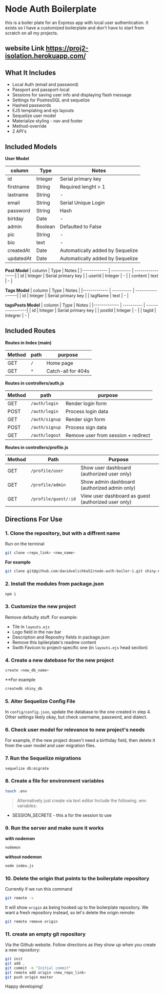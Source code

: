 # Node Auth Boilerplate

this is a boiler plate for an Express app with local user authentication. It exists so I have a customized boilerplate and don't have to start from scratch on all my projects.

## website Link https://proj2-isolation.herokuapp.com/


## What It Includes

* Local Auth (email and password)
* Passport and passport-local
* Sessions for saving user info and displaying flash message
* Settings for PostresSQL and sequelize
* Hashed passwords
* EJS templating and ejs layouts
* Sequelize user model
* Materialize styling - nav and footer
* Method-override
* 2 API's



## Included Models
**User Model**

| column | Type | Notes |
| ----------- | ---------- | --------------------|
| id | Integer | Serial primary key |
| firstname | String | Required lenght > 1 |
| lastname | String | - |
| email | String | Serial Unique Login |
| password | String | Hash |
| birtday | Date | - |
| admin | Boolean | Defaulted to False |
| pic | String | - |
| bio | text | - |
| createdAt | Date | Automatically added by Sequelize |
| updatedAt | Date | Automatically added by Sequelize |


**Post Model**
| column | Type | Notes |
|------------- | ---------- | -----------------|
| id | Integer | Serial primary key |
| userId | Integer | - |
| content | text | - |

**Tags Model**
| column | Type | Notes |
|------------- | ---------- | -----------------|
| id | Integer | Serial primary key |
| tagName | text | - |

**tagsPosts Model**
| column | Type | Notes |
|------------- | ---------- | -----------------|
| id | Integer | Serial primary key |
| postId | Integer | - |
| tagId | Integrer | - |

## Included Routes

**Routes in Index (main)**

| Method | path | purpose |
| ----| ------------------------- | --------------- |
| GET | `/` | Home page |
| GET | `*` | Catch-all for 404s |

**Routes in controllers/auth.js**

| Method | path | purpose |
| ----| ------------------------- | --------------- |
| GET | `/auth/login` | Render login form |
| POST | `/auth/login` | Process login data |
| GET | `/auth/signup` | Render sign form |
| POST | `/auth/signup` | Process sign data |
| GET | `/auth/logout` | Remove user from session + redirect |

**Routes in controllers/profile.js**

| Method | Path | Purpose |
| ------ | ---------------------- | ---------------------------- |
| GET | `/profile/user` | Show user dashboard (authorized user only) |
| GET | `/profile/admin` | Show admin dashboard (authorized admin only) |
| GET | `/profile/guest/:id` | View user dashboard as guest (authorized user only) |

## Directions For Use

### 1. Clone the repository, but with a diffrent name

Run on the terminal

```sh
git clone <repo_link> <new_name>
```
**For example**

```sh
git clone git@github.com:davidvelichko52/node-auth-boiler-1.git shiny-new-project
```

### 2. Install the modules from package.json

```sh
npm i
```

### 3. Customize the new project

Remove defaulty stuff. For example:

* Tile in `layouts.ejs`
* Logo field in the nav bar
* Description and Repositry fields in package.json
* Remove this bpilerplate's readme content
* Swith Favicon to project-specific one (in `layouts.ejs` head section)

### 4. Create a new datebase for the new project

```sh
create <new_db_name>
```
**For example

```sh
createdb shiny_db
```

### 5. Alter Sequelize Config File

In `config/config.json`, update the database to the one created in step 4. Other settings likely okay, but check username, password, and dialect.

### 6. Check user model for relevance to new project's needs

For example, if the new project dosen't need a birthday field, then delete it from the user model and user migration files.

### 7. Run the Sequelize migrations

```sh
sequelize db:migrate
```
### 8. Create a file for environment variables

```sh
touch .env
```
> Alternatively just create via text editor
Include the following .env variables:
* SESSION_SECRETE - this a for the session to use

### 9. Run the server and make sure it works

**with nodemon**
```sh
nodemon
```

**without nodemon**

```sh 
node index.js
```

### 10. Delete the origin that points to the boilerplate repository

Currently if we run this command

```sh
git remote -v
```

It will show `origin` as being hooked up to the boilerplate repository. We want a fresh repository instead, so let's delete the origin remote:

```sh
git remote remove origin
```

### 11. create an empty git repository

Via the Github website. Follow directions as they show up when you create a new repository:

```sh
git init
git add .
git commit -m "Initial commit"
git remote add origin <new_repo_link>
git push origin master
```

Happy developing!

